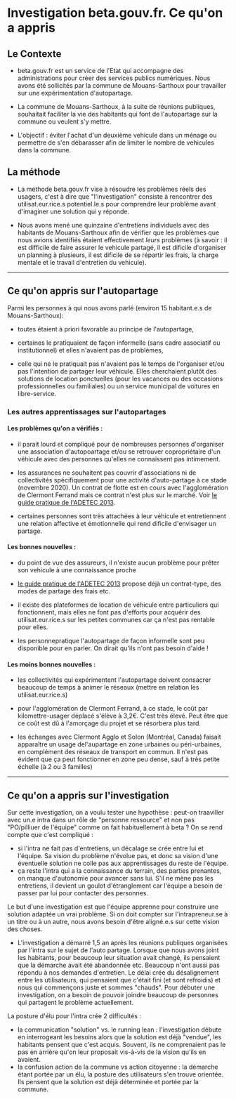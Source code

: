 # Investigation beta.gouv.fr. Ce qu'on a appris

## Le Contexte

- beta.gouv.fr est un service de l'Etat qui accompagne des administrations pour créer des services publics numériques. Nous avons été sollicités par la commune de Mouans-Sarthoux pour travailler sur une expérimentation d'autopartage.

- La commune de Mouans-Sarthoux, à la suite de réunions publiques, souhaitait faciliter la vie des habitants qui font de l'autopartage sur la commune ou veulent s'y mettre.

- L'objectif : éviter l'achat d'un deuxième vehicule dans un ménage ou permettre de s'en débarasser afin de limiter le nombre de vehicules dans la commune.

## La méthode

- La méthode beta.gouv.fr vise à résoudre les problèmes réels des usagers, c'est à dire que "l'investigation" consiste à rencontrer des utilisat.eur.rice.s potentiel.le.s pour comprendre leur problème avant d'imaginer une solution qui y réponde.

- Nous avons mené une quinzaine d'entretiens individuels avec des habitants de Mouans-Sarthoux afin de vérifier que les problèmes que nous avions identifiés étaient effectivement *leurs* problèmes (à savoir : il est difficile de faire assurer le vehicule partagé, il est dificile d'organiser un planning à plusieurs, il est dificile de se répartir les frais, la charge mentale et le travail d'entretien du vehicule).

---

## Ce qu'on appris sur l'autopartage

Parmi les personnes à qui nous avons parlé (environ 15 habitant.e.s de Mouans-Sarthoux):

- toutes étaient à priori favorable au principe de l'autopartage,

- certaines le pratiquaient de façon informelle (sans cadre associatif ou institutionnel) et elles n'avaient pas de problèmes,

- celle qui ne le pratiquait pas n'avaient pas le temps de l'organiser et/ou pas l'intention de partager leur véhicule. Elles cherchaient plutôt des solutions de location ponctuelles (pour les vacances ou des occasions professionnelles ou familiales) ou un service municipal de voitures en libre-service.

### Les autres apprentissages sur l'autopartages

#### Les problèmes qu'on a vérifiés :

- il parait lourd et compliqué pour de nombreuses personnes d'organiser une association d'autopoartage et/ou se retrouver copropriétaire d'un véhicule avec des personnes qu'elles ne connaissent pas intimement.

- les assurances ne souhaitent pas couvrir d'associations ni de collectivités spécifiquement pour une activité d'auto-partage à ce stade (novembre 2020). Un contrat de flotte est en cours avec l'agglomération de Clermont Ferrand mais ce contrat n'est plus sur le marché. Voir [le guide pratique de l'ADETEC 2013](http://www.adetec-deplacements.com/guide-autopartage-entre-particuliers.pdf).

- certaines personnes sont très attachées à leur véhicule et entretiennent une relation affective et émotionnelle qui rend dificile d'envisager un partage. 

#### Les bonnes nouvelles : 

- du point de vue des assureurs, il n'existe aucun problème pour prêter son vehicule à une connaissance proche

- [le guide pratique de l'ADETEC 2013](http://www.adetec-deplacements.com/guide-autopartage-entre-particuliers.pdf) propose déjà un contrat-type, des modes de partage des frais etc.

- il existe des plateformes de location de véhicule entre particuliers qui fonctionnent, mais elles ne font pas d'efforts pour acquérir des utilisat.eur.rice.s sur les petites communes car ça n'est pas rentable pour elles.

- les personnepratique l'autopartage de façon informelle sont peu disponible pour en parler. On dirait qu'ils n'ont pas besoin d'aide ! 

#### Les moins bonnes nouvelles : 

- les collectivités qui expérimentent l'autopartage doivent consacrer beaucoup de temps à animer le réseaux (mettre en relation les utilisat.eur.rice.s)

- pour l'agglomération de Clermont Ferrand, à ce stade, le coût par kilomettre-usager déplacé s'élève à 3,2€. C'est très élevé. Peut être que ce coût est dû à l'amorçage du projet et se résorbera plus tard. 

- les échanges avec Clermont Agglo et Solon (Montréal, Canada) faisait apparaître un usage del'aupartage en zone urbaines ou péri-urbaines, en complément des réseaux de transport en commun. Il n'est pas évident que ça peut fonctionner en zone peu dense, sauf à très petite échelle (à 2 ou 3 familles)

---

## Ce qu'on a appris sur l'investigation

Sur cette investigation, on a voulu tester une hypothèse : peut-on traaviller avec un.e intra dans un rôle de "personne ressource" et non pas "PO/pilliuer de l'équipe" comme on fait habituellement à beta ? On se rend compte que c'est compliqué :

- si l'intra ne fait pas d'entretiens, un décalage se crée entre lui et l'équipe. Sa vision du problème n'évolue pas, et donc sa vision d'une éventuelle solution ne colle pas aux apprentissages du reste de l'équipe.
- ça reste l'intra qui a la connaissance du terrain, des parties prenantes, on manque d'autonomie pour avancer sans lui. S'il ne mène pas les entretiens, il devient un goulot d'étranglement car l'équipe a besoin de passer par lui pour contacter des personnes.

Le but d'une investigation est que l'équipe apprenne pour construire une solution adaptée un vrai problème. Si on doit compter sur l'intrapreneur.se à un titre ou à un autre, nous avons besoin d'être aligné.e.s sur cette vision des choses.

- L'investigation a démarré 1,5 an après les réunions publiques organisées par l'intra sur le sujet de l'auto partage. Lorsque que nous avons joint les habitants, pour beaucoup leur situation avait changé, ils pensaient que la démarche avait été abandonnée etc. Beaucoup n'ont aussi pas répondu à nos demandes d'entretien. Le délai crée du désalignement entre les utilisateurs, qui pensaient que c'était fini (et sont refroidis) et nous qui commençons juste et sommes "chauds". Pour débuter une investigation, on a besoin de pouvoir joindre beaucoup de personnes qui partagent le problème actuellement.

La posture d'élu pour l'intra crée 2 difficultés :
- la communication "solution" vs. le running lean : l'investigation débute en interrogeant les besoins alors que la solution est déjà "vendue", les habitants pensent que c'est acquis. Souvent, ils ne comprenaient pas le pas en arrière qu'on leur proposait vis-à-vis de la vision qu'ils en avaient.
- la confusion action de la commune vs action citoyenne : la démarche étant portée par un élu, la posture des utilisateurs s'en trouve orientée. Ils pensent que la solution est déjà déterminée et portée par la commune.
